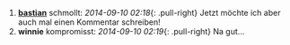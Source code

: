 ---
---
1. **[bastian](http://www.fonflatter.de)** schmollt: *2014-09-10 02:18*{: .pull-right}
   Jetzt möchte ich aber auch mal einen Kommentar schreiben!
1. **winnie** kompromisst: *2014-09-10 02:19*{: .pull-right}
   Na gut...